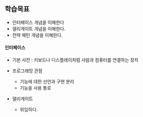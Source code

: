 ## 학습목표

- 인터페이스 개념을 이해한다
- 델리게이트 개념을 이해한다.
- 전략 패턴 개념을 이해한다.

#### 인터페이스
- 기본 사전 :  키보드나 디스플레이처럼 사람과 컴퓨터를 연결하는 장치

- 프로그래밍 관점
    - 기능에 대한 선언과 구현 분리
    - 기능을 사용 통로

- 델리게이트
    - 위임하다.
    

